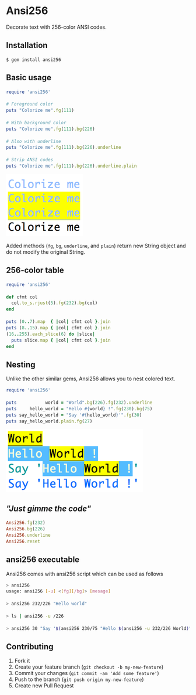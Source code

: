 # Ansi256

Decorate text with 256-color ANSI codes.

## Installation

    $ gem install ansi256

Basic usage
-----------

```ruby
require 'ansi256'

# Foreground color
puts "Colorize me".fg(111)

# With background color
puts "Colorize me".fg(111).bg(226)

# Also with underline
puts "Colorize me".fg(111).bg(226).underline

# Strip ANSI codes
puts "Colorize me".fg(111).bg(226).underline.plain
```

![colorize-me](https://github.com/junegunn/ansi256/raw/master/colorize-me.png)

Added methods (`fg`, `bg`, `underline`, and `plain`)
return new String object and do not modify the original String.

256-color table
---------------

```ruby
require 'ansi256'

def cfmt col
  col.to_s.rjust(5).fg(232).bg(col)
end

puts (0..7).map  { |col| cfmt col }.join
puts (8..15).map { |col| cfmt col }.join
(16..255).each_slice(6) do |slice|
  puts slice.map { |col| cfmt col }.join
end
```

Nesting
-------

Unlike the other similar gems, Ansi256 allows you to nest colored text.

```ruby
require 'ansi256'

puts           world = "World".bg(226).fg(232).underline
puts     hello_world = "Hello #{world} !".fg(230).bg(75)
puts say_hello_world = "Say '#{hello_world}'".fg(30)
puts say_hello_world.plain.fg(27)
```

![say-hello-world](https://github.com/junegunn/ansi256/raw/master/say-hello-world.png)

_"Just gimme the code"_
-----------------------

```ruby
Ansi256.fg(232)
Ansi256.bg(226)
Ansi256.underline
Ansi256.reset
```


ansi256 executable
------------------

Ansi256 comes with ansi256 script which can be used as follows

```bash
> ansi256
usage: ansi256 [-u] <[fg][/bg]> [mesage]

> ansi256 232/226 "Hello world"

> ls | ansi256 -u /226

> ansi256 30 "Say '$(ansi256 230/75 "Hello $(ansi256 -u 232/226 World)")'"
```

## Contributing

1. Fork it
2. Create your feature branch (`git checkout -b my-new-feature`)
3. Commit your changes (`git commit -am 'Add some feature'`)
4. Push to the branch (`git push origin my-new-feature`)
5. Create new Pull Request
